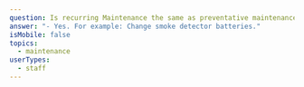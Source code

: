 ```yaml
---
question: Is recurring Maintenance the same as preventative maintenance?
answer: "- Yes. For example: Change smoke detector batteries."
isMobile: false
topics:
  - maintenance
userTypes:
  - staff
---
```

